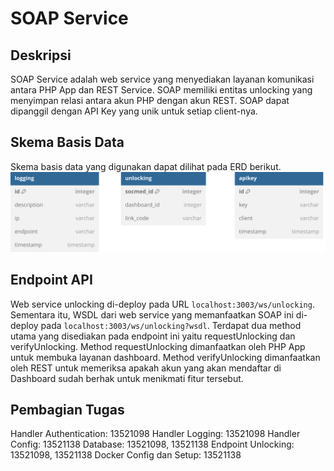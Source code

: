 # SOAP Service

## Deskripsi 

SOAP Service adalah web service yang menyediakan layanan komunikasi antara PHP App dan REST Service. SOAP memiliki entitas unlocking yang menyimpan relasi antara akun PHP dengan akun REST. SOAP dapat dipanggil dengan API Key yang unik untuk setiap client-nya.

## Skema Basis Data

Skema basis data yang digunakan dapat dilihat pada ERD berikut.
![ER Diagram](./assets/erd.svg)

## Endpoint API

Web service unlocking di-deploy pada URL `localhost:3003/ws/unlocking`. Sementara itu, WSDL dari web service yang memanfaatkan SOAP ini di-deploy pada `localhost:3003/ws/unlocking?wsdl`. Terdapat dua method utama yang disediakan pada endpoint ini yaitu requestUnlocking dan verifyUnlocking. Method requestUnlocking dimanfaatkan oleh PHP App untuk membuka layanan dashboard. Method verifyUnlocking dimanfaatkan oleh REST untuk memeriksa apakah akun yang akan mendaftar di Dashboard sudah berhak untuk menikmati fitur tersebut.

## Pembagian Tugas

Handler Authentication: 13521098
Handler Logging: 13521098
Handler Config: 13521138
Database: 13521098, 13521138
Endpoint Unlocking: 13521098, 13521138
Docker Config dan Setup: 13521138